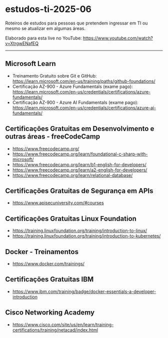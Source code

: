 # estudos-ti-2025-06
Roteiros de estudos para pessoas que pretendem ingressar em TI ou mesmo se atualizar em algumas áreas.

Elaborado para esta live no YouTube: https://www.youtube.com/watch?v=XtrgwENafEQ

---

## Microsoft Learn
- Treinamento Gratuito sobre Git e GitHub:
  https://learn.microsoft.com/en-us/training/paths/github-foundations/
- Certificação AZ-900 - Azure Fundamentals (exame pago): https://learn.microsoft.com/en-us/credentials/certifications/azure-fundamentals/
- Certificação AZ-900 - Azure AI Fundamentals (exame pago): https://learn.microsoft.com/en-us/credentials/certifications/azure-ai-fundamentals/

## Certificações Gratuitas em Desenvolvimento e outras áreas - freeCodeCamp
- https://www.freecodecamp.org/
- https://www.freecodecamp.org/learn/foundational-c-sharp-with-microsoft/
- https://www.freecodecamp.org/learn/b1-english-for-developers/
- https://www.freecodecamp.org/learn/a2-english-for-developers/
- https://www.freecodecamp.org/learn/relational-database/

## Certificações Gratuitas de Segurança em APIs
- https://www.apisecuniversity.com/#courses

## Certificações Gratuitas Linux Foundation
- https://training.linuxfoundation.org/training/introduction-to-linux/
- https://training.linuxfoundation.org/training/introduction-to-kubernetes/

## Docker - Treinamentos
- https://www.docker.com/trainings/

## Certificações Gratuitas IBM
- https://www.ibm.com/training/badge/docker-essentials-a-developer-introduction

## Cisco Networking Academy
- https://www.cisco.com/site/us/en/learn/training-certifications/training/netacad/index.html
